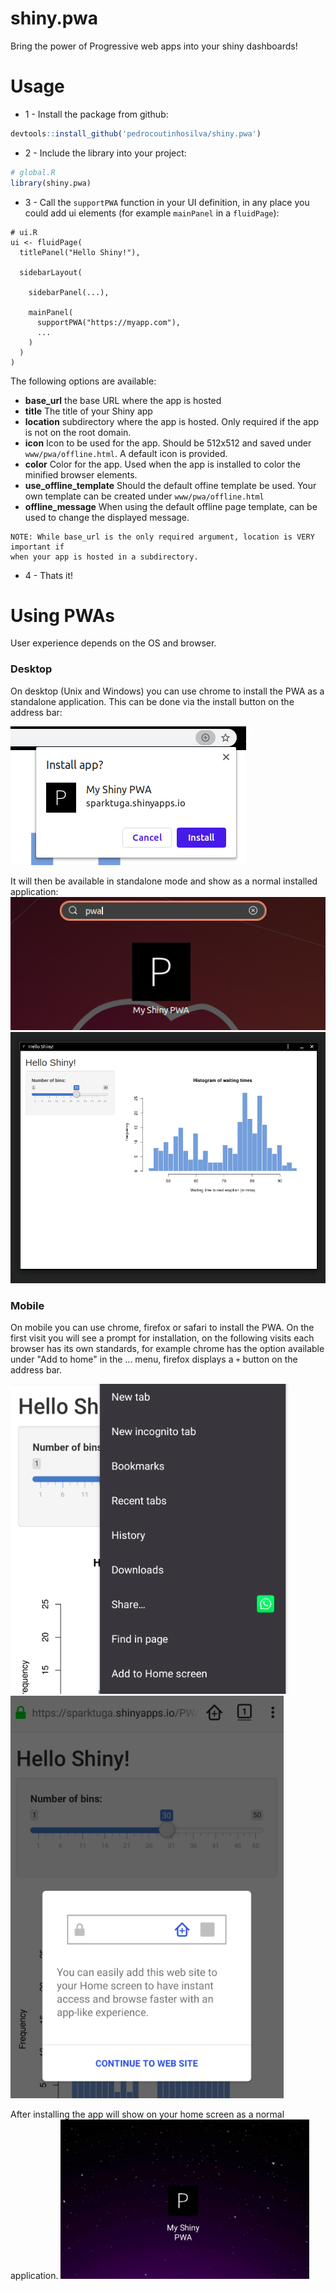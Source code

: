 # shiny.pwa
Bring the power of Progressive web apps into your shiny dashboards!

# Usage
 - 1 - Install the package from github:
```R
devtools::install_github('pedrocoutinhosilva/shiny.pwa')
```

 - 2 - Include the library into your project:
```R
# global.R
library(shiny.pwa)
```

 - 3 - Call the `supportPWA` function in your UI definition, in any place you could add ui elements (for example `mainPanel` in a `fluidPage`):
```
# ui.R
ui <- fluidPage(
  titlePanel("Hello Shiny!"),

  sidebarLayout(

    sidebarPanel(...),

    mainPanel(
      supportPWA("https://myapp.com"),
      ...
    )
  )
)
```
The following options are available:
- **base_url** the base URL where the app is hosted
- **title** The title of your Shiny app
- **location** subdirectory where the app is hosted. Only required if the app is not on the root domain.
- **icon** Icon to be used for the app. Should be 512x512 and saved under `www/pwa/offline.html`. A default icon is provided.
- **color** Color for the app. Used when the app is installed to color the minified browser elements.
- **use_offline_template** Should the default offine template be used. Your own template can be created under `www/pwa/offline.html`
- **offline_message** When using the default offline page template, can be used to change the displayed message.

```
NOTE: While base_url is the only required argument, location is VERY important if
when your app is hosted in a subdirectory.
```

 - 4 - Thats it!

# Using PWAs
User experience depends on the OS and browser.

### Desktop
On desktop (Unix and Windows) you can use chrome to install the PWA as a standalone application. This can be done via the install button on the address bar:

![Screenshot](images/chrome-desktop.png)

It will then be available in standalone mode and show as a normal installed application:
![Screenshot](images/installed-desktop.png)
![Screenshot](images/standalone-desktop.png)

### Mobile
On mobile you can use chrome, firefox or safari to install the PWA. On the first visit you will see a prompt for installation, on the following visits each browser has its own standards, for example chrome has the option available under "Add to home" in the ... menu, firefox displays a `+` button on the address bar.

![Screenshot](images/chrome-mobile.png)
![Screenshot](images/firefox-mobile.png)

After installing the app will show on your home screen as a normal application.
![Screenshot](images/installed-mobile.png)
